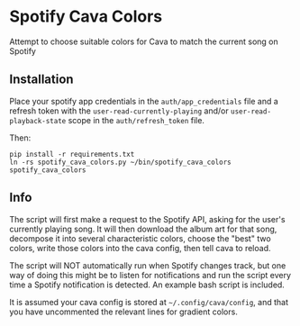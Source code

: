# Spotify Cava Colors

Attempt to choose suitable colors for Cava to match the current song on Spotify

## Installation

Place your spotify app credentials in the `auth/app_credentials` file and
a refresh token with the `user-read-currently-playing` and/or
`user-read-playback-state` scope in the `auth/refresh_token` file.

Then:
```
pip install -r requirements.txt
ln -rs spotify_cava_colors.py ~/bin/spotify_cava_colors
spotify_cava_colors
```

## Info

The script will first make a request to the Spotify API, asking for the user's
currently playing song. It will then download the album art for that song,
decompose it into several characteristic colors, choose the "best" two colors,
write those colors into the cava config, then tell cava to reload.

The script will NOT automatically run when Spotify changes track, but one way
of doing this might be to listen for notifications and run the script every
time a Spotify notification is detected. An example bash script is included.

It is assumed your cava config is stored at `~/.config/cava/config`, and that
you have uncommented the relevant lines for gradient colors.
